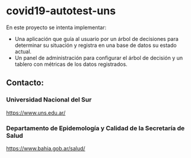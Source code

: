 # covid19-autotest-uns

En este proyecto se intenta implementar: 
  - Una aplicación que guía al usuario por un árbol de decisiones para determinar su situación y registra en una base de datos su estado actual.  
  - Un panel de administración para configurar el árbol de decisión y un tablero con métricas de los datos registrados.


## Contacto:

### Universidad Nacional del Sur
https://www.uns.edu.ar/

### Departamento de Epidemología y Calidad de la Secretaría de Salud
https://www.bahia.gob.ar/salud/